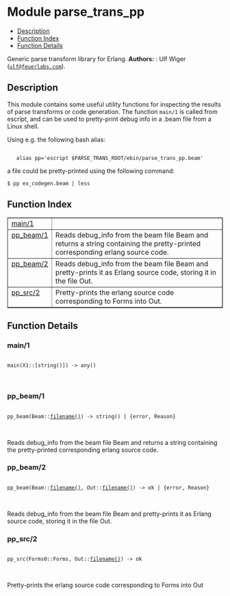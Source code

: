 

# Module parse_trans_pp #
* [Description](#description)
* [Function Index](#index)
* [Function Details](#functions)


Generic parse transform library for Erlang.
__Authors:__ : Ulf Wiger ([`ulf@feuerlabs.com`](mailto:ulf@feuerlabs.com)).
<a name="description"></a>

## Description ##



This module contains some useful utility functions for inspecting
the results of parse transforms or code generation.
The function `main/1` is called from escript, and can be used to
pretty-print debug info in a .beam file from a Linux shell.


Using e.g. the following bash alias:

```

   alias pp='escript $PARSE_TRANS_ROOT/ebin/parse_trans_pp.beam'
```


a file could be pretty-printed using the following command:


`$ pp ex_codegen.beam | less`<a name="index"></a>

## Function Index ##


<table width="100%" border="1" cellspacing="0" cellpadding="2" summary="function index"><tr><td valign="top"><a href="#main-1">main/1</a></td><td></td></tr><tr><td valign="top"><a href="#pp_beam-1">pp_beam/1</a></td><td>
Reads debug_info from the beam file Beam and returns a string containing
the pretty-printed corresponding erlang source code.</td></tr><tr><td valign="top"><a href="#pp_beam-2">pp_beam/2</a></td><td>
Reads debug_info from the beam file Beam and pretty-prints it as
Erlang source code, storing it in the file Out.</td></tr><tr><td valign="top"><a href="#pp_src-2">pp_src/2</a></td><td>Pretty-prints the erlang source code corresponding to Forms into Out.</td></tr></table>


<a name="functions"></a>

## Function Details ##

<a name="main-1"></a>

### main/1 ###


<pre><code>
main(X1::[string()]) -&gt; any()
</code></pre>
<br />


<a name="pp_beam-1"></a>

### pp_beam/1 ###


<pre><code>
pp_beam(Beam::<a href="#type-filename">filename()</a>) -&gt; string() | {error, Reason}
</code></pre>
<br />


Reads debug_info from the beam file Beam and returns a string containing
the pretty-printed corresponding erlang source code.
<a name="pp_beam-2"></a>

### pp_beam/2 ###


<pre><code>
pp_beam(Beam::<a href="#type-filename">filename()</a>, Out::<a href="#type-filename">filename()</a>) -&gt; ok | {error, Reason}
</code></pre>
<br />


Reads debug_info from the beam file Beam and pretty-prints it as
Erlang source code, storing it in the file Out.
<a name="pp_src-2"></a>

### pp_src/2 ###


<pre><code>
pp_src(Forms0::Forms, Out::<a href="#type-filename">filename()</a>) -&gt; ok
</code></pre>
<br />

Pretty-prints the erlang source code corresponding to Forms into Out

